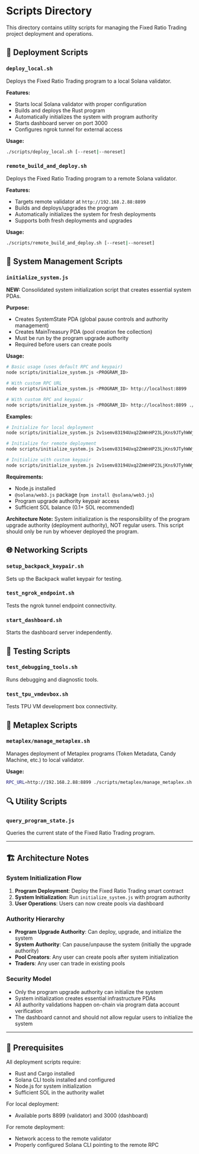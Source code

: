 # Scripts Directory

This directory contains utility scripts for managing the Fixed Ratio Trading project deployment and operations.

## 🚀 Deployment Scripts

### `deploy_local.sh`
Deploys the Fixed Ratio Trading program to a local Solana validator.

**Features:**
- Starts local Solana validator with proper configuration
- Builds and deploys the Rust program
- Automatically initializes the system with program authority
- Starts dashboard server on port 3000
- Configures ngrok tunnel for external access

**Usage:**
```bash
./scripts/deploy_local.sh [--reset|--noreset]
```

### `remote_build_and_deploy.sh`
Deploys the Fixed Ratio Trading program to a remote Solana validator.

**Features:**
- Targets remote validator at `http://192.168.2.88:8899`
- Builds and deploys/upgrades the program
- Automatically initializes the system for fresh deployments
- Supports both fresh deployments and upgrades

**Usage:**
```bash
./scripts/remote_build_and_deploy.sh [--reset|--noreset]
```

## 🔧 System Management Scripts

### `initialize_system.js`
**NEW:** Consolidated system initialization script that creates essential system PDAs.

**Purpose:**
- Creates SystemState PDA (global pause controls and authority management)
- Creates MainTreasury PDA (pool creation fee collection)
- Must be run by the program upgrade authority
- Required before users can create pools

**Usage:**
```bash
# Basic usage (uses default RPC and keypair)
node scripts/initialize_system.js <PROGRAM_ID>

# With custom RPC URL
node scripts/initialize_system.js <PROGRAM_ID> http://localhost:8899

# With custom RPC and keypair
node scripts/initialize_system.js <PROGRAM_ID> http://localhost:8899 ./keypair.json
```

**Examples:**
```bash
# Initialize for local deployment
node scripts/initialize_system.js 2v1semv83194Uxq2ZmWnHP23LjKns9JTyhWWjaqKfNMx

# Initialize for remote deployment
node scripts/initialize_system.js 2v1semv83194Uxq2ZmWnHP23LjKns9JTyhWWjaqKfNMx http://192.168.2.88:8899

# Initialize with custom keypair
node scripts/initialize_system.js 2v1semv83194Uxq2ZmWnHP23LjKns9JTyhWWjaqKfNMx http://localhost:8899 ./my-keypair.json
```

**Requirements:**
- Node.js installed
- `@solana/web3.js` package (`npm install @solana/web3.js`)
- Program upgrade authority keypair access
- Sufficient SOL balance (0.1+ SOL recommended)

**Architecture Note:**
System initialization is the responsibility of the program upgrade authority (deployment authority), NOT regular users. This script should only be run by whoever deployed the program.

## 🌐 Networking Scripts

### `setup_backpack_keypair.sh`
Sets up the Backpack wallet keypair for testing.

### `test_ngrok_endpoint.sh`
Tests the ngrok tunnel endpoint connectivity.

### `start_dashboard.sh`
Starts the dashboard server independently.

## 🧪 Testing Scripts

### `test_debugging_tools.sh`
Runs debugging and diagnostic tools.

### `test_tpu_vmdevbox.sh`
Tests TPU VM development box connectivity.

## 📁 Metaplex Scripts

### `metaplex/manage_metaplex.sh`
Manages deployment of Metaplex programs (Token Metadata, Candy Machine, etc.) to local validator.

**Usage:**
```bash
RPC_URL=http://192.168.2.88:8899 ./scripts/metaplex/manage_metaplex.sh
```

## 🔍 Utility Scripts

### `query_program_state.js`
Queries the current state of the Fixed Ratio Trading program.

---

## 🏗️ Architecture Notes

### System Initialization Flow

1. **Program Deployment**: Deploy the Fixed Ratio Trading smart contract
2. **System Initialization**: Run `initialize_system.js` with program authority
3. **User Operations**: Users can now create pools via dashboard

### Authority Hierarchy

- **Program Upgrade Authority**: Can deploy, upgrade, and initialize the system
- **System Authority**: Can pause/unpause the system (initially the upgrade authority)
- **Pool Creators**: Any user can create pools after system initialization
- **Traders**: Any user can trade in existing pools

### Security Model

- Only the program upgrade authority can initialize the system
- System initialization creates essential infrastructure PDAs
- All authority validations happen on-chain via program data account verification
- The dashboard cannot and should not allow regular users to initialize the system

---

## 📝 Prerequisites

All deployment scripts require:
- Rust and Cargo installed
- Solana CLI tools installed and configured
- Node.js for system initialization
- Sufficient SOL in the authority wallet

For local deployment:
- Available ports 8899 (validator) and 3000 (dashboard)

For remote deployment:
- Network access to the remote validator
- Properly configured Solana CLI pointing to the remote RPC 